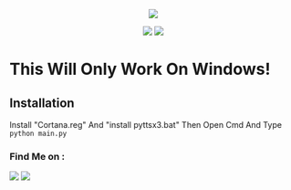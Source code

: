 <!-- Devshimitsu -->

<p align="center">
  <img src="https://i.ibb.co/qJk06vk/dev.png">
</p>


<p align="center">
  <img src="https://img.shields.io/badge/Author-Devshimitsu-cyan?style=flat-square">
  <img src="https://img.shields.io/badge/Written%20In-python-cyan?style=flat-square">
</p>

# This Will Only Work On Windows!

## Installation 
Install "Cortana.reg" And "install pyttsx3.bat"
Then Open Cmd And Type `python main.py`




### Find Me on :
<p align="left">
  <a href="https://github.com/Devshimitsu" target="_blank"><img src="https://img.shields.io/badge/Github-Devshimitsu-green?style=for-the-badge&logo=github"></a>
  <a href="https://www.instagram.com/devshimitsu" target="_blank"><img src="https://img.shields.io/badge/IG-%40devshimitsu-red?style=for-the-badge&logo=instagram"></a>
  
</p>
